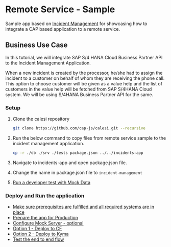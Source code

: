# Remote Service - Sample

Sample app based on [Incident Management](https://github.com/cap-js/incidents-app) for showcasing how to integrate a CAP based application to a remote service.

## Business Use Case

In this tutorial, we will integrate SAP S/4 HANA Cloud Business Partner API to the Incident Management Application.

When a new incident is created by the processor, he/she had to assign the incident to a customer on behalf of whom they are receiving the phone call. This option to choose customer will be given as a value help and the list of customers in the value help will be fetched from SAP S/4HANA Cloud system. We will be using S/4HANA Business Partner API for the same.

### Setup

1. Clone the calesi repository

    ```sh
    git clone https://github.com/cap-js/calesi.git --recursive
    ```

2. Run the below command to copy files from remote service sample to the incident management application.

    ```sh
    cp -r ./db ./srv ./tests package.json ../../incidents-app
    ```

3. Navigate to incidents-app and open package.json file.

4. Change the name in package.json file to `incident-management`

5. [Run a developer test with Mock Data](https://github.com/SAP-samples/btp-developer-guide-cap/blob/main/documentation/remote-service/develop/test-with-mock.md)

### Deploy and Run the application

* [Make sure prerequisites are fulfilled and all required systems are in place](https://github.com/SAP-samples/btp-developer-guide-cap/blob/main/documentation/remote-service/mission-prerequisites/README.md)
* [Prepare the app for Production](https://github.com/SAP-samples/btp-developer-guide-cap/blob/main/documentation/remote-service/deploy/prep-for-prod/prep-for-prod.md)
* [Configure Mock Server - optional](https://github.com/SAP-samples/btp-developer-guide-cap/blob/main/documentation/remote-service/install-mock-server/README.md)
* [Option 1 - Deploy to CF](https://github.com/SAP-samples/btp-developer-guide-cap/blob/main/documentation/remote-service/deploy/cf/README.md)
* [Option 2 - Deploy to Kyma](https://github.com/SAP-samples/btp-developer-guide-cap/blob/main/documentation/remote-service/deploy/kyma/README.md)
* [Test the end to end flow](https://github.com/SAP-samples/btp-developer-guide-cap/blob/main/documentation/remote-service/test-the-application/test-the-app.md)

   